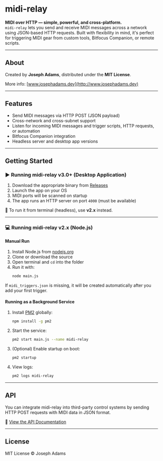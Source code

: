 # midi-relay

**MIDI over HTTP — simple, powerful, and cross-platform.**  
`midi-relay` lets you send and receive MIDI messages across a network using JSON-based HTTP requests. Built with flexibility in mind, it's perfect for triggering MIDI gear from custom tools, Bitfocus Companion, or remote scripts.

---

## About

Created by **Joseph Adams**, distributed under the **MIT License**.

More info: [www.josephadams.dev](http://www.josephadams.dev)

---

## Features

- Send MIDI messages via HTTP POST (JSON payload)
- Cross-network and cross-subnet support
- Listen for incoming MIDI messages and trigger scripts, HTTP requests, or automation
- Bitfocus Companion integration
- Headless server and desktop app versions

---

## Getting Started

### ▶️ Running midi-relay v3.0+ (Desktop Application)

1. Download the appropriate binary from [Releases](https://github.com/josephdadams/midi-relay/releases)
2. Launch the app on your OS
3. MIDI ports will be scanned on startup
4. The app runs an HTTP server on port `4000` (must be available)

📝 To run it from terminal (headless), use **v2.x** instead.

---

### 💻 Running midi-relay v2.x (Node.js)

#### Manual Run

1. Install Node.js from [nodejs.org](https://nodejs.org/en/download/)
2. Clone or download the source
3. Open terminal and `cd` into the folder
4. Run it with:
   ```bash
   node main.js
   ```

If `midi_triggers.json` is missing, it will be created automatically after you add your first trigger.

#### Running as a Background Service

1. Install [PM2](https://pm2.keymetrics.io/) globally:
   ```bash
   npm install -g pm2
   ```
2. Start the service:
   ```bash
   pm2 start main.js --name midi-relay
   ```
3. (Optional) Enable startup on boot:
   ```bash
   pm2 startup
   ```
4. View logs:
   ```bash
   pm2 logs midi-relay
   ```

---

## API

You can integrate midi-relay into third-party control systems by sending HTTP POST requests with MIDI data in JSON format.

📘 [View the API Documentation](./api.md)

---

## License

MIT License © Joseph Adams
